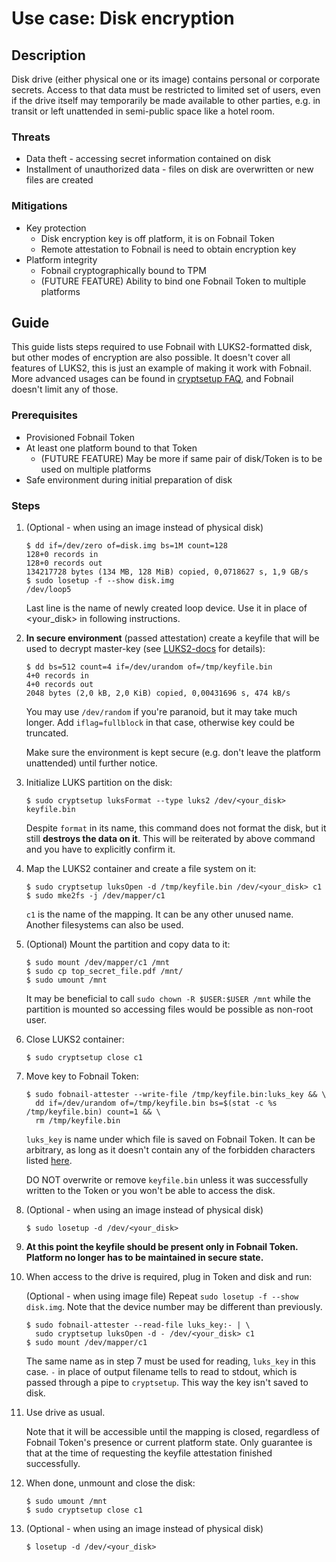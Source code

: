 # Use case: Disk encryption

## Description

Disk drive (either physical one or its image) contains personal or corporate
secrets. Access to that data must be restricted to limited set of users, even if
the drive itself may temporarily be made available to other parties, e.g. in
transit or left unattended in semi-public space like a hotel room.

### Threats

- Data theft - accessing secret information contained on disk
- Installment of unauthorized data - files on disk are overwritten or new files
are created

### Mitigations

- Key protection
    - Disk encryption key is off platform, it is on Fobnail Token
    - Remote attestation to Fobnail is need to obtain encryption key
- Platform integrity
    - Fobnail cryptographically bound to TPM
    - (FUTURE FEATURE) Ability to bind one Fobnail Token to multiple platforms

## Guide

This guide lists steps required to use Fobnail with LUKS2-formatted disk, but
other modes of encryption are also possible. It doesn't cover all features of
LUKS2, this is just an example of making it work with Fobnail. More advanced
usages can be found in [cryptsetup FAQ](https://gitlab.com/cryptsetup/cryptsetup/-/blob/master/FAQ.md),
and Fobnail doesn't limit any of those.

### Prerequisites

- Provisioned Fobnail Token
- At least one platform bound to that Token
    - (FUTURE FEATURE) May be more if same pair of disk/Token is to be used on
    multiple platforms
- Safe environment during initial preparation of disk

### Steps

1. (Optional - when using an image instead of physical disk)

    ```shell
    $ dd if=/dev/zero of=disk.img bs=1M count=128
    128+0 records in
    128+0 records out
    134217728 bytes (134 MB, 128 MiB) copied, 0,0718627 s, 1,9 GB/s
    $ sudo losetup -f --show disk.img
    /dev/loop5
    ```

    Last line is the name of newly created loop device. Use it in place of
    <your_disk> in following instructions.

2. **In secure environment** (passed attestation) create a keyfile that will be
used to decrypt master-key (see [LUKS2-docs](https://gitlab.com/cryptsetup/LUKS2-docs)
for details):

    ```shell
    $ dd bs=512 count=4 if=/dev/urandom of=/tmp/keyfile.bin
    4+0 records in
    4+0 records out
    2048 bytes (2,0 kB, 2,0 KiB) copied, 0,00431696 s, 474 kB/s
    ```

    You may use `/dev/random` if you're paranoid, but it may take much longer.
    Add `iflag=fullblock` in that case, otherwise key could be truncated.

    Make sure the environment is kept secure (e.g. don't leave the platform
    unattended) until further notice.

3. Initialize LUKS partition on the disk:

    ```shell
    $ sudo cryptsetup luksFormat --type luks2 /dev/<your_disk> keyfile.bin
    ```

    Despite `format` in its name, this command does not format the disk, but it
    still **destroys the data on it**. This will be reiterated by above command
    and you have to explicitly confirm it.

4. Map the LUKS2 container and create a file system on it:

    ```shell
    $ sudo cryptsetup luksOpen -d /tmp/keyfile.bin /dev/<your_disk> c1
    $ sudo mke2fs -j /dev/mapper/c1
    ```

    `c1` is the name of the mapping. It can be any other unused name. Another
    filesystems can also be used.

5. (Optional) Mount the partition and copy data to it:

    ```shell
    $ sudo mount /dev/mapper/c1 /mnt
    $ sudo cp top_secret_file.pdf /mnt/
    $ sudo umount /mnt
    ```

    It may be beneficial to call `sudo chown -R $USER:$USER /mnt` while the
    partition is mounted so accessing files would be possible as non-root user.

6. Close LUKS2 container:

    ```shell
    $ sudo cryptsetup close c1
    ```

7. Move key to Fobnail Token:

    ```shell
    $ sudo fobnail-attester --write-file /tmp/keyfile.bin:luks_key && \
      dd if=/dev/urandom of=/tmp/keyfile.bin bs=$(stat -c %s /tmp/keyfile.bin) count=1 && \
      rm /tmp/keyfile.bin
    ```

    `luks_key` is name under which file is saved on Fobnail Token. It can be
    arbitrary, as long as it doesn't contain any of the forbidden characters
    listed [here](/fobnail-api/#put-storagefsname).

    DO NOT overwrite or remove `keyfile.bin` unless it was successfully
    written to the Token or you won't be able to access the disk.

8. (Optional - when using an image instead of physical disk)

    ```shell
    $ sudo losetup -d /dev/<your_disk>
    ```

9. **At this point the keyfile should be present only in Fobnail Token. Platform
no longer has to be maintained in secure state.**

10. When access to the drive is required, plug in Token and disk and run:

    (Optional - when using image file) Repeat `sudo losetup -f --show disk.img`.
    Note that the device number may be different than previously.

    ```shell
    $ sudo fobnail-attester --read-file luks_key:- | \
      sudo cryptsetup luksOpen -d - /dev/<your_disk> c1
    $ sudo mount /dev/mapper/c1
    ```

    The same name as in step 7 must be used for reading, `luks_key` in this
    case. `-` in place of output filename tells to read to stdout, which is
    passed through a pipe to `cryptsetup`. This way the key isn't saved to disk.

11. Use drive as usual.

    Note that it will be accessible until the mapping is closed, regardless of
    Fobnail Token's presence or current platform state. Only guarantee is that
    at the time of requesting the keyfile attestation finished successfully.

12. When done, unmount and close the disk:

    ```shell
    $ sudo umount /mnt
    $ sudo cryptsetup close c1
    ```

13. (Optional - when using an image instead of physical disk)

    ```shell
    $ losetup -d /dev/<your_disk>
    ```

